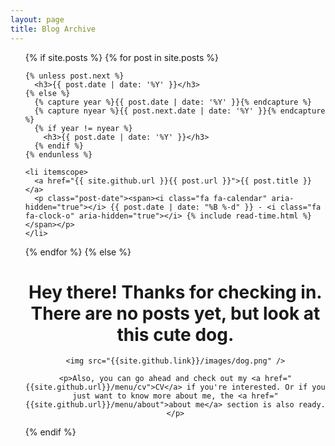 ```yaml
---
layout: page
title: Blog Archive
---
```

<ul class="posts">
{% if site.posts %}
  {% for post in site.posts %}

    {% unless post.next %}
      <h3>{{ post.date | date: '%Y' }}</h3>
    {% else %}
      {% capture year %}{{ post.date | date: '%Y' }}{% endcapture %}
      {% capture nyear %}{{ post.next.date | date: '%Y' }}{% endcapture %}
      {% if year != nyear %}
        <h3>{{ post.date | date: '%Y' }}</h3>
      {% endif %}
    {% endunless %}

    <li itemscope>
      <a href="{{ site.github.url }}{{ post.url }}">{{ post.title }}</a>
      <p class="post-date"><span><i class="fa fa-calendar" aria-hidden="true"></i> {{ post.date | date: "%B %-d" }} - <i class="fa fa-clock-o" aria-hidden="true"></i> {% include read-time.html %}</span></p>
    </li>

  {% endfor %}
{% else %}
  <div style="text-align: center">    
    <h1>Hey there! Thanks for checking in. There are no posts yet, but look at this cute dog.</h1>
    
    <img src="{{site.github.link}}/images/dog.png" />
    
    <p>Also, you can go ahead and check out my <a href="{{site.github.url}}/menu/cv">CV</a> if you're interested. Or if you just want to know more about me, the <a href="{{site.github.url}}/menu/about">about me</a> section is also ready.</p>
  </div>
{% endif %}
</ul>
